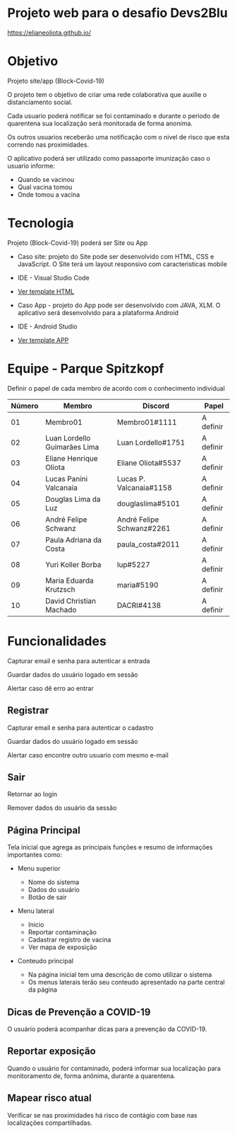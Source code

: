 # Projeto web para o desafio Devs2Blu

<https://elianeoliota.github.io/>


# Objetivo

Projeto site/app (Block-Covid-19)

O projeto tem o objetivo de criar uma rede colaborativa que auxilie o distanciamento social.

Cada usuario poderá notificar se foi contaminado e durante o periodo de quarentena sua localização será monitorada de forma anonima.

Os outros usuarios receberão uma notificação com o nivel de risco que esta correndo nas proximidades.

O aplicativo poderá ser utilizado como passaporte imunização caso o usuario informe:

- Quando se vacinou
- Qual vacina tomou
- Onde tomou a vacina
# Tecnologia

Projeto (Block-Covid-19) poderá ser Site ou App

- Caso site: projeto do Site pode ser desenvolvido com HTML, CSS e JavaScript. O Site terá um layout responsivo com caracteristicas mobile
- IDE - Visual Studio Code
- [Ver template HTML](https://elianeoliota.github.io/login.html)

- Caso App - projeto do App pode ser desenvolvido com JAVA, XLM. O aplicativo será desenvolvido para a plataforma Android
- IDE - Android Studio
- [Ver template APP](https://elianeoliota.github.io/doc/BlockCovid-19.mp4)

# Equipe - Parque Spitzkopf

Definir o papel de cada membro de acordo com o conhecimento individual

Número| Membro| Discord | Papel
------|---------|-------|------
01|	Membro01|	Membro01#1111|	A definir
02|	Luan Lordello Guimarães Lima|	Luan Lordello#1751|	A definir
03|	Eliane Henrique Oliota|	Eliane Oliota#5537|	A definir
04|	Lucas Panini Valcanaia|	Lucas P. Valcanaia#1158|	A definir
05|	Douglas Lima da Luz|	douglaslima#5101|	A definir
06|	André Felipe Schwanz|	André Felipe Schwanz#2261|	A definir
07|	Paula Adriana da Costa|	paula_costa#2011|	A definir
08|	Yuri Koller Borba|	lup#5227|	A definir
09|	Maria Eduarda Krutzsch|	maria#5190|	A definir
10|	David Christian Machado|	DACRI#4138|	A definir

# Funcionalidades

Capturar email e senha para autenticar a entrada

Guardar dados do usuário logado em sessão

Alertar caso dê erro ao entrar

## Registrar
Capturar email e senha para autenticar o cadastro

Guardar dados do usuário logado em sessão

Alertar caso encontre outro usuario com mesmo e-mail

## Sair

Retornar ao login

Remover dados do usuário da sessão

## Página Principal

Tela inicial que agrega as principais funções e resumo de informações importantes como:

- Menu superior
    - Nome do sistema
    - Dados do usuário
    - Botão de sair


- Menu lateral
    - Inicio
    - Reportar contaminação
    - Cadastrar registro de vacina
    - Ver mapa de exposição

- Conteudo principal
    - Na página inicial tem uma descrição de como utilizar o sistema
    - Os menus laterais terão seu conteudo apresentado na parte central da
página

## Dicas de Prevenção a COVID-19
O usuário poderá acompanhar dicas para a prevenção da COVID-19.

## Reportar exposição
Quando o usuário for contaminado, poderá informar sua localização para monitoramento de, forma anônima, durante a quarentena.

## Mapear risco atual
Verificar se nas proximidades há risco de contágio com base nas localizações compartilhadas.
